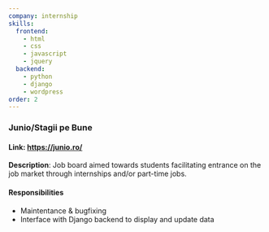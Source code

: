 ```yaml
---
company: internship
skills:
  frontend:
    - html
    - css
    - javascript
    - jquery
  backend:
    - python
    - django
    - wordpress
order: 2
---
```


### Junio/Stagii pe Bune

#### Link: https://junio.ro/

**Description**: Job board aimed towards students facilitating entrance on the job market through internships and/or part-time jobs.

#### Responsibilities

- Maintentance & bugfixing
- Interface with Django backend to display and update data
